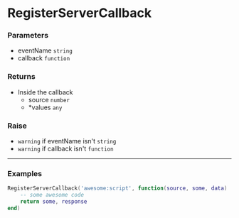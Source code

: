 # RegisterServerCallback

### Parameters

- eventName `string`
- callback `function`

### Returns

- Inside the callback
  - source `number`
  - \*values `any`

### Raise

- `warning` if eventName isn't `string`
- `warning` if callback isn't `function`

---

### Examples

```lua
RegisterServerCallback('awesome:script', function(source, some, data)
    -- some awesome code
    return some, response
end)
```
